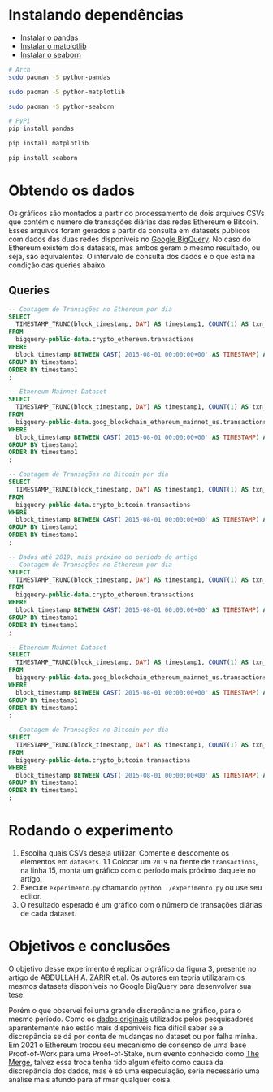 # Instalando dependências
- [Instalar o pandas](https://pandas.pydata.org/docs/getting_started/install.html)
- [Instalar o matplotlib](https://matplotlib.org/stable/users/installing/index.html)
- [Instalar o seaborn](https://seaborn.pydata.org/installing.html)
```bash
# Arch
sudo pacman -S python-pandas

sudo pacman -S python-matplotlib

sudo pacman -S python-seaborn

# PyPi
pip install pandas

pip install matplotlib

pip install seaborn
```

# Obtendo os dados
Os gráficos são montados a partir do processamento de dois arquivos CSVs que contém o número de transações diárias das redes Ethereum e Bitcoin.
Esses arquivos foram gerados a partir da consulta em datasets públicos com dados das duas redes disponíveis no [Google BigQuery](https://console.cloud.google.com/bigquery).
No caso do Ethereum existem dois datasets, mas ambos geram o mesmo resultado, ou seja, são equivalentes.
O intervalo de consulta dos dados é o que está na condição das queries abaixo.

## Queries
```sql
-- Contagem de Transações no Ethereum por dia
SELECT
  TIMESTAMP_TRUNC(block_timestamp, DAY) AS timestamp1, COUNT(1) AS txn_count
FROM
  bigquery-public-data.crypto_ethereum.transactions
WHERE
  block_timestamp BETWEEN CAST('2015-08-01 00:00:00+00' AS TIMESTAMP) AND CAST('2023-11-23 18:00:00+00' AS TIMESTAMP)
GROUP BY timestamp1
ORDER BY timestamp1
; 

-- Ethereum Mainnet Dataset
SELECT
  TIMESTAMP_TRUNC(block_timestamp, DAY) AS timestamp1, COUNT(1) AS txn_count
FROM
  bigquery-public-data.goog_blockchain_ethereum_mainnet_us.transactions
WHERE
  block_timestamp BETWEEN CAST('2015-08-01 00:00:00+00' AS TIMESTAMP) AND CAST('2023-11-23 18:00:00+00' AS TIMESTAMP)
GROUP BY timestamp1
ORDER BY timestamp1
;

-- Contagem de Transações no Bitcoin por dia
SELECT
  TIMESTAMP_TRUNC(block_timestamp, DAY) AS timestamp1, COUNT(1) AS txn_count
FROM
  bigquery-public-data.crypto_bitcoin.transactions
WHERE
  block_timestamp BETWEEN CAST('2015-08-01 00:00:00+00' AS TIMESTAMP) AND CAST('2023-11-23 18:00:00+00' AS TIMESTAMP)
GROUP BY timestamp1
ORDER BY timestamp1
;

-- Dados até 2019, mais próximo do período do artigo
-- Contagem de Transações no Ethereum por dia
SELECT
  TIMESTAMP_TRUNC(block_timestamp, DAY) AS timestamp1, COUNT(1) AS txn_count
FROM
  bigquery-public-data.crypto_ethereum.transactions
WHERE
  block_timestamp BETWEEN CAST('2015-08-01 00:00:00+00' AS TIMESTAMP) AND CAST('2019-12-01 18:00:00+00' AS TIMESTAMP)
GROUP BY timestamp1
ORDER BY timestamp1
; 

-- Ethereum Mainnet Dataset
SELECT
  TIMESTAMP_TRUNC(block_timestamp, DAY) AS timestamp1, COUNT(1) AS txn_count
FROM
  bigquery-public-data.goog_blockchain_ethereum_mainnet_us.transactions
WHERE
  block_timestamp BETWEEN CAST('2015-08-01 00:00:00+00' AS TIMESTAMP) AND CAST('2019-12-01 18:00:00+00' AS TIMESTAMP)
GROUP BY timestamp1
ORDER BY timestamp1
;

-- Contagem de Transações no Bitcoin por dia
SELECT
  TIMESTAMP_TRUNC(block_timestamp, DAY) AS timestamp1, COUNT(1) AS txn_count
FROM
  bigquery-public-data.crypto_bitcoin.transactions
WHERE
  block_timestamp BETWEEN CAST('2015-08-01 00:00:00+00' AS TIMESTAMP) AND CAST('2019-12-01 18:00:00+00' AS TIMESTAMP)
GROUP BY timestamp1
ORDER BY timestamp1
;

```

# Rodando o experimento
1. Escolha quais CSVs deseja utilizar. Comente e descomente os elementos em `datasets`.
  1.1 Colocar um `2019` na frente de `transactions`, na linha 15, monta um gráfico com o período mais próximo daquele no artigo.
2. Execute `experimento.py` chamando `python ./experimento.py` ou use seu editor.
3. O resultado esperado é um gráfico com o número de transações diárias de cada dataset.

# Objetivos e conclusões
O objetivo desse experimento é replicar o gráfico da figura 3, presente no artigo de ABDULLAH A. ZARIR et.al. Os autores em teoria utilizaram os mesmos datasets disponíveis no Google BigQuery para desenvolver sua tese.

Porém o que observei foi uma grande discrepância no gráfico, para o mesmo período. Como os [dados originais](https://github.com/SAILResearch/suppmaterial-18-zarir-ethereum_gas_usage) utilizados pelos pesquisadores aparentemente não estão mais disponíveis fica difícil saber se a discrepância se dá por conta de mudanças no dataset ou por falha minha.
Em 2021 o Ethereum trocou seu mecanismo de consenso de uma base Proof-of-Work para uma Proof-of-Stake, num evento conhecido como [The Merge](https://ethereum.org/pt/roadmap/merge/), talvez essa troca tenha tido algum efeito como causa da discrepância dos dados, mas é só uma especulação, seria necessário uma análise mais afundo para afirmar qualquer coisa.
